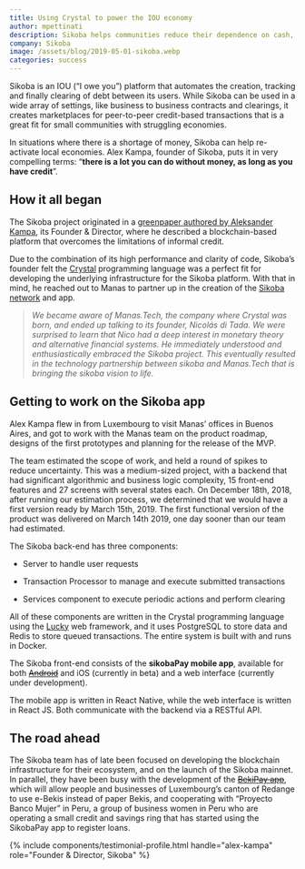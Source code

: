 ```yaml
---
title: Using Crystal to power the IOU economy
author: mpettinati
description: Sikoba helps communities reduce their dependence on cash, by unlocking hidden financial resources.
company: Sikoba
image: /assets/blog/2019-05-01-sikoba.webp
categories: success
---
```


Sikoba is an IOU (“I owe you”) platform that automates the creation, tracking and finally clearing of debt between its users. While Sikoba can be used in a wide array of settings, like business to business contracts and clearings, it creates marketplaces for peer-to-peer credit-based transactions that is a great fit for small communities with struggling economies.

In situations where there is a shortage of money, Sikoba can help re-activate local economies. Alex Kampa, founder of Sikoba, puts it in very compelling terms: “**there is a lot you can do without money, as long as you have credit**”.

## How it all began

The Sikoba project originated in a [greenpaper authored by Aleksander Kampa](https://www.sikoba.com/docs/Sikoba_GreenPaper.pdf), its Founder & Director, where he described a blockchain-based platform that overcomes the limitations of informal credit.

Due to the combination of its high performance and clarity of code, Sikoba’s founder felt the [Crystal](https://manas.tech/projects/crystal/) programming language was a perfect fit for developing the underlying infrastructure for the Sikoba platform. With that in mind, he reached out to Manas to partner up in the creation of the [Sikoba network](https://medium.com/@sikoba.network) and app.

> _We became aware of Manas.Tech, the company where Crystal was born, and ended up talking to its founder, Nicolás di Tada. We were surprised to learn that Nico had a deep interest in monetary theory and alternative financial systems. He immediately understood and enthusiastically embraced the Sikoba project. This eventually resulted in the technology partnership between sikoba and Manas.Tech that is bringing the sikoba vision to life._

## Getting to work on the Sikoba app

Alex Kampa flew in from Luxembourg to visit Manas’ offices in Buenos Aires, and got to work with the Manas team on the product roadmap, designs of the first prototypes and planning for the release of the MVP.

The team estimated the scope of work, and held a round of spikes to reduce uncertainty. This was a medium-sized project, with a backend that had significant algorithmic and business logic complexity, 15 front-end features and 27 screens with several states each. On December 18th, 2018, after running our estimation process, we determined that we would have a first version ready by March 15th, 2019. The first functional version of the product was delivered on March 14th 2019, one day sooner than our team had estimated.

The Sikoba back-end has three components:

* Server to handle user requests

* Transaction Processor to manage and execute submitted transactions

* Services component to execute periodic actions and perform clearing

All of these components are written in the Crystal programming language using the [Lucky](https://www.luckyframework.org/) web framework, and it uses PostgreSQL to store data and Redis to store queued transactions. The entire system is built with and runs in Docker.

The Sikoba front-end consists of the **sikobaPay mobile app**, available for both ~~[Android](https://play.google.com/store/apps/details?id=com.sikoba.dev&hl=es_GT)~~ and iOS (currently in beta) and a web interface (currently under development).

The mobile app is written in React Native, while the web interface is written in React JS. Both communicate with the backend via a RESTful API.

## The road ahead

The Sikoba team has of late been focused on developing the blockchain infrastructure for their ecosystem, and on the launch of the Sikoba mainnet. In parallel, they have been busy with the development of the ~~[BekiPay app](https://play.google.com/store/apps/details?id=com.sikoba.bekiPay&hl=en&gl=US)~~, which will allow people and businesses of Luxembourg’s canton of Redange to use e-Bekis instead of paper Bekis, and cooperating with “Proyecto Banco Mujer” in Peru, a group of business women in Peru who are operating a small credit and savings ring that has started using the SikobaPay app to register loans.

{% include components/testimonial-profile.html handle="alex-kampa" role="Founder & Director, Sikoba" %}
